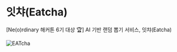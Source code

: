 # 잇챠(Eatcha)
[Ne(o)rdinary 해커톤 6기 대상 🏆] AI 기반 랜덤 뽑기 서비스, 잇챠(Eatcha)

![EATcha](https://github.com/Hackathon-PassOn/Android/assets/65584699/4a675fe4-3a06-4e54-a21c-78e844b9718b)

<!--
<img src="https://github.com/Hackathon-PassOn/Android/assets/65584699/ca0880a2-f0bb-4fad-9f2d-43bd72982954" width="30%" />
-->
